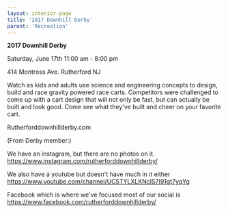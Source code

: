 ```yaml
---
layout: interior-page
title: '2017 Downhill Derby'
parent: 'Recreation'
---
```


**2017 Downhill Derby**

Saturday, June 17th 11:00 am - 8:00 pm 

414 Montross Ave. Rutherford NJ

Watch as kids and adults use science and engineering concepts to design, build and race gravity powered race carts. Competitors were challenged to come up with a cart design that will not only be fast, but can actually be built and look good. Come see what they've built and cheer on your favorite cart.

Rutherforddownhillderby.com

(From Derby member:)

We have an instagram, but there are no photos on it.  
https://www.instagram.com/rutherforddownhillderby/

We also have a youtube but doesn't have much in it either
https://www.youtube.com/channel/UC5TYLXLKNclS7I91gt7yqYg

Facebook which is where we've focused most of our social is
https://www.facebook.com/rutherforddownhillderby/

